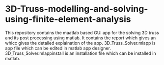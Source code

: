 # 3D-Truss-modelling-and-solving-using-finite-element-analysis
This repository contains the maatlab based GUI app for the solving 3D truss and its post processing using matlab.
It contains the report which gives an whicc gives the detailed explaination of the app.
3D_Truss_Solver.mlapp is app file which can be edited in matlab app designer.
3D_Truss_Solver.mlappinstall is an installation file which can be installed in matlab.
